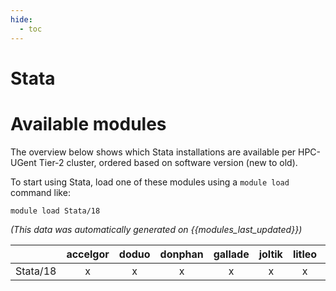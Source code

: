 ```yaml
---
hide:
  - toc
---
```


Stata
=====

# Available modules


The overview below shows which Stata installations are available per HPC-UGent Tier-2 cluster, ordered based on software version (new to old).

To start using Stata, load one of these modules using a `module load` command like:

```shell
module load Stata/18
```

*(This data was automatically generated on {{modules_last_updated}})*

| |accelgor|doduo|donphan|gallade|joltik|litleo|shinx|
| :---: | :---: | :---: | :---: | :---: | :---: | :---: | :---: |
|Stata/18|x|x|x|x|x|x|x|
